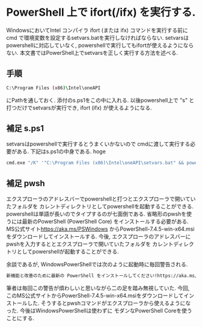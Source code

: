 # PowerShell 上で ifort(/ifx) を実行する.
WindowsにおいてIntel コンパイラ ifort (または ifx) コマンドを実行する前に cmd で環境変数を設定するsetvars.batを実行しなければならない. setvarsはpowershellに対応していなく, 
powershellで実行してもifortが使えるようにならない.
本文書ではPowerShell上でsetvarsを正しく実行する方法を述べる.

## 手順
```bash
C:\Program Files (x86)\Intel\oneAPI
```
にPathを通しておく. 添付のs.ps1をこの中に入れる. 以後powershell上で "s" と打つだけでsetvarsが実行でき, 
ifort (ifx) が使えるようになる.


## 補足 s.ps1
setvarsはpowershellで実行するとうまくいかないので
cmdに渡して実行する必要がある. 下記はs.ps1の中身である.
hoge
```bash
cmd.exe "/K" '"C:\Program Files (x86)\Intel\oneAPI\setvars.bat" && powershell'
```

## 補足 pwsh
エクスプローラのアドレスバーでpowershellと打つとエクスプローラで開いていたフォルダを
カレントディレクトリとしてpowershellを起動することができる.
powershellは単語が長いのでタイプするのが七面倒である.
省略形のpwshを使うには最新のPowerShell (PowerShell Core) をインストールする必要がある.
MS公式サイト<a href="https://aka.ms/PSWindows">https://aka.ms/PSWindows</a>
からPowerShell-7.4.5-win-x64.msiをダウンロードしてインストールする.
今後, エクスプローラのアドレスバーにpwshを入力するととエクスプローラで開いていたフォルダを
カレントディレクトリとしてpowershellが起動することができる.
<br>

余談であるが, WindowsPowerShellでは次のように起動時に毎回警告される.
```bash
新機能と改善のために最新の PowerShell をインストールしてください!https://aka.ms/PSWindows
```
筆者は毎回この警告が煩わしいと思いながら二の足を踏み無視していた. 今回, 
このMS公式サイトからPowerShell-7.4.5-win-x64.msiをダウンロードしてインストールした.
そうするとpwshコマンドがエクスプローラから使えるようになった. 今後はWindowsPowerShellは使わずに
モダンなPowerShell Coreを使うことにする.